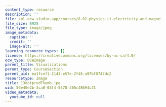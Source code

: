 ```yaml
---
content_type: resource
description: ''
file: /ol-ocw-studio-app/courses/8-02-physics-ii-electricity-and-magnetism-spring-2007/56e40e2b3ca003f45570405c48694c21_13dotprodThumb.jpg
file_size: 8928
file_type: image/jpeg
image_metadata:
  caption: ''
  credit: ''
  image-alt: ''
learning_resource_types: []
license: https://creativecommons.org/licenses/by-nc-sa/4.0/
ocw_type: OCWImage
parent_title: Visualizations
parent_type: CourseSection
parent_uid: ea1fcef1-1143-e57e-2f48-a97bf8747dc2
resourcetype: Image
title: 13dotprodThumb.jpg
uid: 56e40e2b-3ca0-03f4-5570-405c48694c21
video_metadata:
  youtube_id: null
---
```

